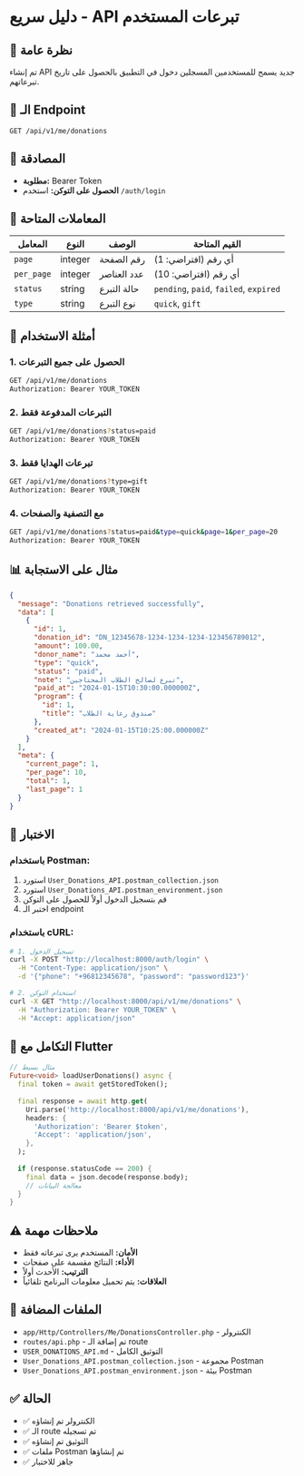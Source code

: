 # دليل سريع - API تبرعات المستخدم

## 🚀 نظرة عامة
تم إنشاء API جديد يسمح للمستخدمين المسجلين دخول في التطبيق بالحصول على تاريخ تبرعاتهم.

## 📍 الـ Endpoint
```
GET /api/v1/me/donations
```

## 🔐 المصادقة
- **مطلوبة:** Bearer Token
- **الحصول على التوكن:** استخدم `/auth/login`

## 🎯 المعاملات المتاحة
| المعامل | النوع | الوصف | القيم المتاحة |
|---------|-------|--------|---------------|
| `page` | integer | رقم الصفحة | أي رقم (افتراضي: 1) |
| `per_page` | integer | عدد العناصر | أي رقم (افتراضي: 10) |
| `status` | string | حالة التبرع | `pending`, `paid`, `failed`, `expired` |
| `type` | string | نوع التبرع | `quick`, `gift` |

## 📝 أمثلة الاستخدام

### 1. الحصول على جميع التبرعات
```bash
GET /api/v1/me/donations
Authorization: Bearer YOUR_TOKEN
```

### 2. التبرعات المدفوعة فقط
```bash
GET /api/v1/me/donations?status=paid
Authorization: Bearer YOUR_TOKEN
```

### 3. تبرعات الهدايا فقط
```bash
GET /api/v1/me/donations?type=gift
Authorization: Bearer YOUR_TOKEN
```

### 4. مع التصفية والصفحات
```bash
GET /api/v1/me/donations?status=paid&type=quick&page=1&per_page=20
Authorization: Bearer YOUR_TOKEN
```

## 📊 مثال على الاستجابة
```json
{
  "message": "Donations retrieved successfully",
  "data": [
    {
      "id": 1,
      "donation_id": "DN_12345678-1234-1234-1234-123456789012",
      "amount": 100.00,
      "donor_name": "أحمد محمد",
      "type": "quick",
      "status": "paid",
      "note": "تبرع لصالح الطلاب المحتاجين",
      "paid_at": "2024-01-15T10:30:00.000000Z",
      "program": {
        "id": 1,
        "title": "صندوق رعاية الطلاب"
      },
      "created_at": "2024-01-15T10:25:00.000000Z"
    }
  ],
  "meta": {
    "current_page": 1,
    "per_page": 10,
    "total": 1,
    "last_page": 1
  }
}
```

## 🧪 الاختبار

### باستخدام Postman:
1. استورد `User_Donations_API.postman_collection.json`
2. استورد `User_Donations_API.postman_environment.json`
3. قم بتسجيل الدخول أولاً للحصول على التوكن
4. اختبر الـ endpoint

### باستخدام cURL:
```bash
# 1. تسجيل الدخول
curl -X POST "http://localhost:8000/auth/login" \
  -H "Content-Type: application/json" \
  -d '{"phone": "+96812345678", "password": "password123"}'

# 2. استخدام التوكن
curl -X GET "http://localhost:8000/api/v1/me/donations" \
  -H "Authorization: Bearer YOUR_TOKEN" \
  -H "Accept: application/json"
```

## 🔧 التكامل مع Flutter

```dart
// مثال بسيط
Future<void> loadUserDonations() async {
  final token = await getStoredToken();
  
  final response = await http.get(
    Uri.parse('http://localhost:8000/api/v1/me/donations'),
    headers: {
      'Authorization': 'Bearer $token',
      'Accept': 'application/json',
    },
  );
  
  if (response.statusCode == 200) {
    final data = json.decode(response.body);
    // معالجة البيانات
  }
}
```

## ⚠️ ملاحظات مهمة
- **الأمان:** المستخدم يرى تبرعاته فقط
- **الأداء:** النتائج مقسمة على صفحات
- **الترتيب:** الأحدث أولاً
- **العلاقات:** يتم تحميل معلومات البرنامج تلقائياً

## 📁 الملفات المضافة
- `app/Http/Controllers/Me/DonationsController.php` - الكنترولر
- `routes/api.php` - تم إضافة الـ route
- `USER_DONATIONS_API.md` - التوثيق الكامل
- `User_Donations_API.postman_collection.json` - مجموعة Postman
- `User_Donations_API.postman_environment.json` - بيئة Postman

## ✅ الحالة
- ✅ الكنترولر تم إنشاؤه
- ✅ الـ route تم تسجيله
- ✅ التوثيق تم إنشاؤه
- ✅ ملفات Postman تم إنشاؤها
- ✅ جاهز للاختبار
